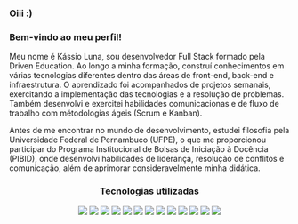 
### Oiii :)   
### Bem-vindo ao meu perfil!

Meu nome é Kássio Luna, sou desenvolvedor Full Stack formado pela Driven Education. Ao longo a minha formação, construí conhecimentos em várias tecnologias diferentes dentro das áreas de front-end, back-end e infraestrutura. O aprendizado foi acompanhados de projetos semanais, exercitando a implementação das tecnologias e a resolução de problemas. Também desenvolvi e exercitei habilidades comunicacionas e de fluxo de trabalho com métodologias ágeis (Scrum e Kanban).

Antes de me encontrar no mundo de desenvolvimento, estudei filosofia pela Universidade Federal de Pernambuco (UFPE), o que me proporcionou participar do Programa Institucional de Bolsas de Iniciação à Docência (PIBID), onde desenvolvi habilidades de liderança, resolução de conflitos e comunicação, além de aprimorar consideravelmente minha didática.
<h3 align='center'>
<strong>Tecnologias utilizadas</strong>
</h3>
<p align='center'>
<img src="https://img.shields.io/badge/HTML5-E34F26?style=for-the-badge&logo=html5&logoColor=white" />
  <img src="https://img.shields.io/badge/CSS3-1572B6?style=for-the-badge&logo=css3&logoColor=white" />
  <img src="https://img.shields.io/badge/JavaScript-323330?style=for-the-badge&logo=javascript&logoColor=F7DF1E" />
  <img src="https://img.shields.io/badge/TypeScript-007ACC?style=for-the-badge&logo=typescript&logoColor=white" />
  <img src="https://img.shields.io/badge/React-20232A?style=for-the-badge&logo=react&logoColor=61DAFB" />
  <img src="https://img.shields.io/badge/Node%20js-339933?style=for-the-badge&logo=nodedotjs&logoColor=white" />
  <img src="https://img.shields.io/badge/nestjs-E0234E?style=for-the-badge&logo=nestjs&logoColor=white" />
  <img src="https://img.shields.io/badge/MongoDB-4EA94B?style=for-the-badge&logo=mongodb&logoColor=white" />
  <img src="https://img.shields.io/badge/PostgreSQL-316192?style=for-the-badge&logo=postgresql&logoColor=white" />
  <img src="https://img.shields.io/badge/MySQL-005C84?style=for-the-badge&logo=mysql&logoColor=white" />
  <img src="https://img.shields.io/badge/Prisma-3982CE?style=for-the-badge&logo=Prisma&logoColor=white" />
  <img src="https://img.shields.io/badge/Jest-C21325?style=for-the-badge&logo=jest&logoColor=white" />
  <img src="https://img.shields.io/badge/Docker-2CA5E0?style=for-the-badge&logo=docker&logoColor=white" />
</p>
